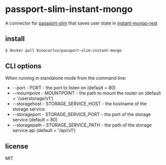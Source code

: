# passport-slim-instant-mongo

A connector for [passport-slim](http://github.com/binocarlos/passport-slim) that saves user state in [instant-mongo-rest](http://github.com/binocarlos/instant-mongo-rest)

## install

```bash
$ docker pull binocarlos/passport-slim-instant-mongo
```

## CLI options

When running in standalone mode from the command line:

 * --port - PORT - the port to listen on (default = 80)
 * --mountpoint - MOUNTPOINT - the path to mount the router on (default = '/userstorage/v1')
 * --storagehost - STORAGE_SERVICE_HOST - the hostname of the storage service
 * --storageport - STORAGE_SERVICE_PORT - the port of the storage service (default = 80)
 * --storagepath - STORAGE_SERVICE_PATH - the path of the storage service api (default = '/api/v1')


## license

MIT